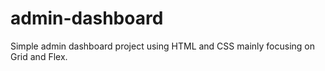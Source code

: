 # admin-dashboard
Simple admin dashboard project using HTML and CSS mainly focusing on Grid and Flex. 
